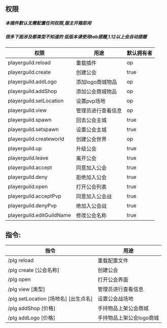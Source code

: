 ## 权限
##### 本插件默认无需配置任何权限,服主开箱即用
##### 很多下面涉及都类型不知道的 低版本请使用tab提醒,1.12以上会自动提醒
| 权限                    | 用途         | 默认拥有者 |
|-----------------------|------------|-------|
| playerguild.reload    | 重载插件       | op    |
| playerguild.create    | 创建公会       | true  |
| playerguild.addLogo   | 添加logo商城物品 | op    |
| playerguild.addShop   | 添加公会商城物品   | op    |
| playerguild.setLocation    | 设置pvp场地  | op    |
| playerguild.view    | 管理员进行查看信息  | op    |
| playerguild.spawn       | 回去公会主城      | true    |
| playerguild.setspawn | 设置公会主城   | true    |
| playerguild.createworld    |    创建公会世界        | op    |
| playerguild.up    |    升级公会        | true    |
| playerguild.leave    |    离开公会        | true    |
| playerguild.accept    |    同意加入公会        | true    |
| playerguild.deny    |    拒绝加入公会        | true    |
| playerguild.open    |    打开公会列表        | true    |
| playerguild.acceptPvp    |    同意加入公会战        | true    |
| playerguild.denyPvp    |    绝加入公会战        | true    |
| playerguild.editGuildName    |    修改公会名称        | true    |

## 指令:
| 指令                             | 用途      |
|--------------------------------|---------|
| /plg reload                    | 重载配置文件  |
| /plg create [公会名称]             | 创建公会    |
| /plg open                      | 打开公会界面  |
| /plg view  [类型]                | 管理员进行查看信息 |
| /plg setLocation  [场地名] [出生点名] | 设置公会战场地 |
| /plg addShop  [价格]       | 手持物品上架公会商城 |
| /plg addLogo    [价格]              | 手持物品上架公会logo商城 |